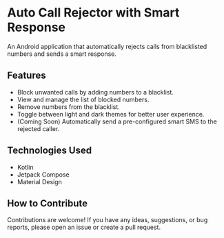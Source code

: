 # Auto Call Rejector with Smart Response

An Android application that automatically rejects calls from blacklisted numbers and sends a smart response.

## Features

- Block unwanted calls by adding numbers to a blacklist.
- View and manage the list of blocked numbers.
- Remove numbers from the blacklist.
- Toggle between light and dark themes for better user experience.
- (Coming Soon) Automatically send a pre-configured smart SMS to the rejected caller.

## Technologies Used

- Kotlin
- Jetpack Compose
- Material Design

## How to Contribute

Contributions are welcome! If you have any ideas, suggestions, or bug reports, please open an issue or create a pull request.
